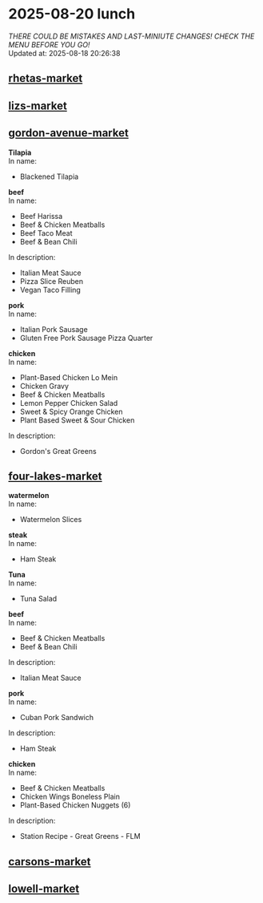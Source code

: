 # 2025-08-20 lunch  
*THERE COULD BE MISTAKES AND LAST-MINIUTE CHANGES! CHECK THE MENU BEFORE YOU GO!*  
Updated at: 2025-08-18 20:26:38  
## [rhetas-market](https://wisc-housingdining.nutrislice.com/menu/rhetas-market/lunch/2025-08-20)  
## [lizs-market](https://wisc-housingdining.nutrislice.com/menu/lizs-market/lunch/2025-08-20)  
## [gordon-avenue-market](https://wisc-housingdining.nutrislice.com/menu/gordon-avenue-market/lunch/2025-08-20)  
**Tilapia**  
In name:   
 - Blackened Tilapia  
  
**beef**  
In name:   
 - Beef Harissa  
 - Beef & Chicken Meatballs  
 - Beef Taco Meat  
 - Beef & Bean Chili  
  
In description:   
 - Italian Meat Sauce  
 - Pizza Slice Reuben  
 - Vegan Taco Filling  
  
**pork**  
In name:   
 - Italian Pork Sausage  
 - Gluten Free Pork Sausage Pizza Quarter  
  
**chicken**  
In name:   
 - Plant-Based Chicken Lo Mein  
 - Chicken Gravy  
 - Beef & Chicken Meatballs  
 - Lemon Pepper Chicken Salad  
 - Sweet & Spicy Orange Chicken  
 - Plant Based Sweet & Sour Chicken  
  
In description:   
 - Gordon's Great Greens  
  
## [four-lakes-market](https://wisc-housingdining.nutrislice.com/menu/four-lakes-market/lunch/2025-08-20)  
**watermelon**  
In name:   
 - Watermelon Slices  
  
**steak**  
In name:   
 - Ham Steak  
  
**Tuna**  
In name:   
 - Tuna Salad  
  
**beef**  
In name:   
 - Beef & Chicken Meatballs  
 - Beef & Bean Chili  
  
In description:   
 - Italian Meat Sauce  
  
**pork**  
In name:   
 - Cuban Pork Sandwich  
  
In description:   
 - Ham Steak  
  
**chicken**  
In name:   
 - Beef & Chicken Meatballs  
 - Chicken Wings Boneless Plain  
 - Plant-Based Chicken Nuggets (6)  
  
In description:   
 - Station Recipe - Great Greens - FLM  
  
## [carsons-market](https://wisc-housingdining.nutrislice.com/menu/carsons-market/lunch/2025-08-20)  
## [lowell-market](https://wisc-housingdining.nutrislice.com/menu/lowell-market/lunch/2025-08-20)  
  
